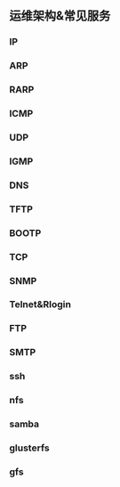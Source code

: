 ## 运维架构&常见服务


### IP


### ARP 


### RARP 


### ICMP 


### UDP



### IGMP


###  DNS 



###  TFTP




###  BOOTP



###  TCP 


###  SNMP



###  Telnet&Rlogin


###  FTP 



###  SMTP


###  ssh



###  nfs




###  samba



###  glusterfs


###  gfs 



###  




### 


